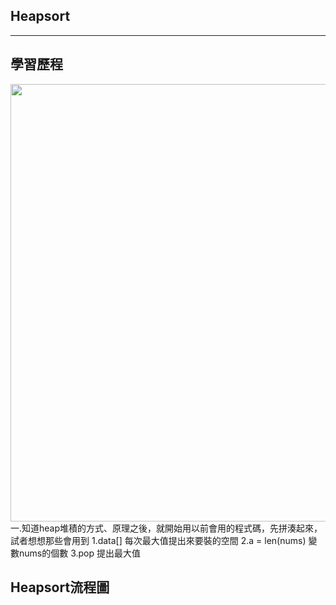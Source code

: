 ## Heapsort
---------------------





## 學習歷程
<img src="https://github.com/weberliao/Data-structure-and-Algorithm/blob/README.md/85390.jpg" height='700' weight='550'>
一.知道heap堆積的方式、原理之後，就開始用以前會用的程式碼，先拼湊起來，試者想想那些會用到                              
   1.data[]    每次最大值提出來要裝的空間                                                                 
   2.a = len(nums)  變數nums的個數                           
   3.pop            提出最大值                         













## Heapsort流程圖
